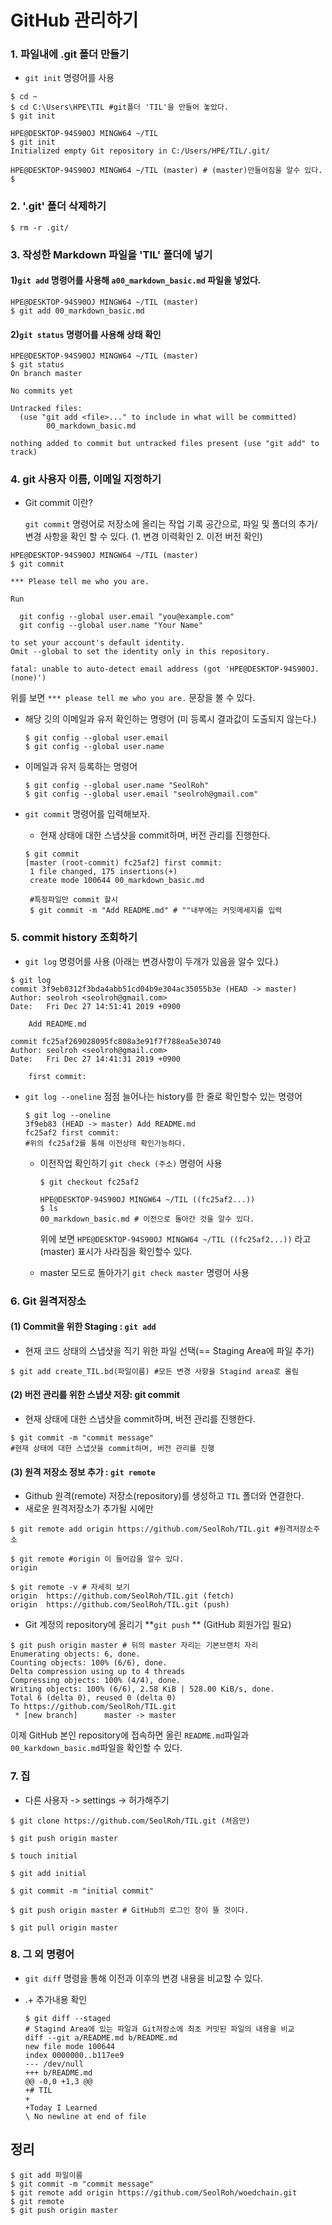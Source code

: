 # GitHub 관리하기



### 1. 파일내에 .git 폴더 만들기

+ `git init` 명령어를 사용

```shell
$ cd ~
$ cd C:\Users\HPE\TIL #git폴더 'TIL'을 만들어 놓았다.
$ git init
```

```shell
HPE@DESKTOP-94S90OJ MINGW64 ~/TIL
$ git init
Initialized empty Git repository in C:/Users/HPE/TIL/.git/

HPE@DESKTOP-94S90OJ MINGW64 ~/TIL (master) # (master)만들어짐을 알수 있다.
$
```



### 2. '.git' 폴더 삭제하기

```shell
$ rm -r .git/
```



### 3. 작성한 Markdown 파일을 'TIL' 폴더에 넣기

#### 1)`git add` 명령어를 사용해 `a00_markdown_basic.md` 파일을 넣었다.

```shell
HPE@DESKTOP-94S90OJ MINGW64 ~/TIL (master)
$ git add 00_markdown_basic.md
```



#### 2)**`git status` 명령어를 사용해 상태 확인**

```shell
HPE@DESKTOP-94S90OJ MINGW64 ~/TIL (master)
$ git status
On branch master

No commits yet

Untracked files:
  (use "git add <file>..." to include in what will be committed)
        00_markdown_basic.md

nothing added to commit but untracked files present (use "git add" to track)
```



### 4. git 사용자 이름, 이메일 지정하기

+ Git commit 이란?

  `git commit` 명령어로 저장소에 올리는 작업 기록 공간으로, 파일 및 폴더의 추가/변경 사항을 확인 할 수 있다. (1. 변경 이력확인  2. 이전 버전 확인)

```shell
HPE@DESKTOP-94S90OJ MINGW64 ~/TIL (master)
$ git commit

*** Please tell me who you are.

Run

  git config --global user.email "you@example.com"
  git config --global user.name "Your Name"

to set your account's default identity.
Omit --global to set the identity only in this repository.

fatal: unable to auto-detect email address (got 'HPE@DESKTOP-94S90OJ.(none)')

```

위를 보면 `*** please tell me who you are.` 문장을 볼 수 있다.



+ 해당 깃의 이메일과 유저 확인하는 명령어 (미 등록시 결과값이 도출되지 않는다.)

  ```shell
  $ git config --global user.email
  $ git config --global user.name
  ```



+ 이메일과 유저 등록하는 명령어

  ```shell
  $ git config --global user.name "SeolRoh"
  $ git config --global user.email "seolroh@gmail.com"
  ```




+ `git commit` 명령어를 입력해보자.

  
  + 현재 상태에 대한 스냅샷을 commit하며, 버전 관리를 진행한다.
  
  ```shell
  $ git commit
  [master (root-commit) fc25af2] first commit:
   1 file changed, 175 insertions(+)
   create mode 100644 00_markdown_basic.md
   
   #특정파일만 commit 할시
   $ git commit -m "Add README.md" # ""내부에는 커밋메세지를 입력
  ```



### 5. commit history 조회하기

+ `git log` 명령어를 사용 (아래는 변경사항이 두개가 있음을 알수 있다.)

```shell
$ git log
commit 3f9eb8312f3bda4abb51cd04b9e304ac35055b3e (HEAD -> master)
Author: seolroh <seolroh@gmail.com>
Date:   Fri Dec 27 14:51:41 2019 +0900

    Add README.md

commit fc25af269028095fc808a3e91f7f788ea5e30740
Author: seolroh <seolroh@gmail.com>
Date:   Fri Dec 27 14:41:31 2019 +0900

    first commit:
```



+ `git log --oneline` 점점 늘어나는 history를 한 줄로 확인할수 있는 명령어

  ```shell
  $ git log --oneline
  3f9eb83 (HEAD -> master) Add README.md
  fc25af2 first commit:
  #위의 fc25af2를 통해 이전상태 확인가능하다.
  ```

  + 이전작업 확인하기 `git check (주소)` 명령어 사용

    ```shell
    $ git checkout fc25af2
    
    HPE@DESKTOP-94S90OJ MINGW64 ~/TIL ((fc25af2...)) 
    $ ls
    00_markdown_basic.md # 이전으로 돌아간 것을 알수 있다.
    ```

    위에 보면 `HPE@DESKTOP-94S90OJ MINGW64 ~/TIL ((fc25af2...))` 라고 (master) 표시가 사라짐을 확인할수 있다.

    

  + master 모드로 돌아가기 `git check master` 명령어 사용



### 6.  Git 원격저장소

#### (1)  Commit을 위한 Staging : `git add`

+ 현재 코드 상태의 스냅샷을 직기 위한 파일 선택(== Staging Area에 파일 추가)

```shell
$ git add create_TIL.bd(파일이름) #모든 변경 사항을 Stagind area로 올림
```



#### (2) 버전 관리를 위한 스냅샷 저장: git commit

+ 현재 상태에 대한 스냅샷을 commit하며, 버전 관리를 진행한다.

```shell
$ git commit -m "commit message" 
#현재 상태에 대한 스냅샷을 commit하며, 버전 관리를 진행
```



#### (3) 원격 저장소 정보 추가 : `git remote`

+ Github 원격(remote) 저장소(repository)를 생성하고 `TIL` 폴더와 연결한다.
+ 새로운 원격저장소가 추가될 시에만 

```shell
$ git remote add origin https://github.com/SeolRoh/TIL.git #원격저장소주소

$ git remote #origin 이 들어감을 알수 있다.
origin

$ git remote -v # 자세히 보기
origin  https://github.com/SeolRoh/TIL.git (fetch)
origin  https://github.com/SeolRoh/TIL.git (push)
```



+ Git 계정의 repository에 올리기 **`git push` ** (GitHub 회원가입 필요)

```shell
$ git push origin master # 뒤의 master 자리는 기본브랜치 자리
Enumerating objects: 6, done.
Counting objects: 100% (6/6), done.
Delta compression using up to 4 threads
Compressing objects: 100% (4/4), done.
Writing objects: 100% (6/6), 2.58 KiB | 528.00 KiB/s, done.
Total 6 (delta 0), reused 0 (delta 0)
To https://github.com/SeolRoh/TIL.git
 * [new branch]      master -> master
```

 이제 GitHub 본인 repository에 접속하면 올린 `README.md`파일과 `00_karkdown_basic.md`파일을 확인할 수 있다.



### 7. 집

+ 다른 사용자 -> settings -> 허가해주기

```shell
$ git clone https://github.com/SeolRoh/TIL.git (처음만)

$ git push origin master

$ touch initial

$ git add initial

$ git commit -m "initial commit"

$ git push origin master # GitHub의 로그인 창이 뜰 것이다.

$ git pull origin master
```



### 8. 그 외 명령어

+  `git diff`  명령을 통해 이전과 이후의 변경 내용을 비교할 수 있다.

+ .+ 추가내용 확인 

  ```shell
  $ git diff --staged 
  # Stagind Area에 있는 파일과 Git저장소에 최초 커밋된 파일의 내용을 비교
  diff --git a/README.md b/README.md
  new file mode 100644
  index 0000000..b117ee9
  --- /dev/null
  +++ b/README.md
  @@ -0,0 +1,3 @@
  +# TIL
  +
  +Today I Learned
  \ No newline at end of file
  ```



## 정리

```shell
$ git add 파일이름
$ git commit -m "commit message" 
$ git remote add origin https://github.com/SeolRoh/woedchain.git
$ git remote
$ git push origin master
```

